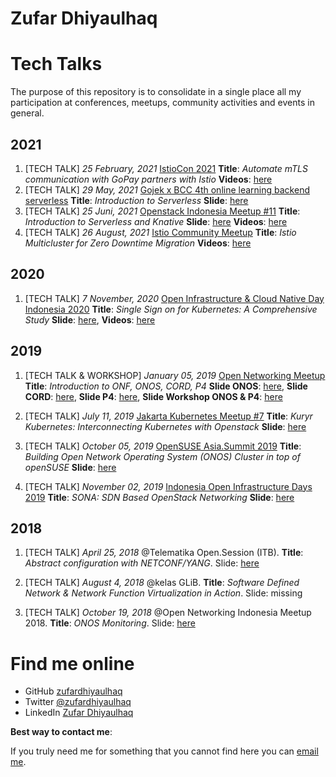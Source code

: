 # Zufar Dhiyaulhaq

Tech Talks
===

The purpose of this repository is to consolidate in a single place all my participation at conferences, meetups, community activities and events in general.

## 2021
1. [TECH TALK] *25 February, 2021* [IstioCon 2021](https://events.istio.io/istiocon-2021/sessions/automate-mtls-communication-with-gopay-partners-with-istio/) **Title**: *Automate mTLS communication with GoPay partners with Istio* **Videos**: [here](https://www.youtube.com/watch?v=pIZZTGkQgWc)
2. [TECH TALK] *29 May, 2021* [Gojek x BCC 4th online learning backend serverless](https://www.instagram.com/p/CPXjuFtpxKO/?utm_source=ig_web_copy_link) **Title**: *Introduction to Serverless* **Slide**: [here](https://docs.google.com/presentation/d/1_fwEOu3bNVli1h1lo8zVKCP_KnqekuYAo492feu8wOE/edit?usp=sharing)
3. [TECH TALK] *25 Juni, 2021* [Openstack Indonesia Meetup #11](https://www.openstack.id/2021/06/15/meetup11/) **Title**: *Introduction to Serverless and Knative* **Slide**: [here](https://docs.google.com/presentation/d/1_fwEOu3bNVli1h1lo8zVKCP_KnqekuYAo492feu8wOE/edit?usp=sharing) **Videos**: [here](https://www.youtube.com/watch?v=7g2-Exbx-o8&t=1s)
4. [TECH TALK] *26 August, 2021* [Istio Community Meetup](https://docs.google.com/document/d/14ZCWMfEV9MPDYrjhKYMErVXHTZrSwJNMm1ztKo8efPw/edit#) **Title**: *Istio Multicluster for Zero Downtime Migration*  **Videos**: [here](https://www.youtube.com/watch?v=2cWKcSD4zgg)

## 2020
1. [TECH TALK] *7 November, 2020* [Open Infrastructure & Cloud Native Day Indonesia 2020](https://www.openstack.id/2020/10/08/open-infrastructure-cloud-native-day-indonesia-2020/) **Title**: *Single Sign on for Kubernetes: A Comprehensive Study* **Slide**: [here](https://www.openstack.id/wp-content/uploads/2020/11/Zufar-Dhiyaulhaq-%E2%80%93-Single-Sign-on-for-Kubernetes-A-Comprehensive-Study-EN.pdf), **Videos**: [here](https://www.youtube.com/watch?v=cJc7LhdSnd0)


## 2019
1. [TECH TALK & WORKSHOP] *January 05, 2019* [Open Networking Meetup](https://ambassadors.opennetworking.org/event/open-networking-meetup/) **Title**: *Introduction to ONF, ONOS, CORD, P4* **Slide ONOS**: [here](https://drive.google.com/open?id=1PFMd3D2hEfGCyiPpMSW6FSbn-cNtibzF), **Slide CORD**: [here](https://drive.google.com/open?id=1ULz8iZxRE_mByFt6lVDBcEtfNsJLGRkJ), **Slide P4**: [here](https://drive.google.com/open?id=1mCnk28gvXZH-dV8zvd6cmZRdImBexb-2), **Slide Workshop ONOS & P4**: [here](https://drive.google.com/open?id=11uv7AW8LS00qxBQkrlRTFiFvw5O4Scqg)

2. [TECH TALK] *July 11, 2019* [Jakarta Kubernetes Meetup #7](https://www.meetup.com/jakarta-kubernetes/events/262832040/) **Title**: *Kuryr Kubernetes: Interconnecting Kubernetes with Openstack* **Slide**: [here](https://docs.google.com/presentation/d/10KbPoYup4oKp-gCsXxMGJ7fNNfvWwXfYWHfTiBDZOHs/edit#slide=id.g5d2159c8d6_2_75)

3. [TECH TALK] *October 05, 2019* [OpenSUSE Asia.Summit 2019](https://events.opensuse.org/conferences/summitasia19/) **Title**: *Building Open Network Operating System (ONOS) Cluster in top of openSUSE* **Slide**: [here](https://events.opensuse.org/conferences/summitasia19/program/proposals/2618#2)

4. [TECH TALK] *November 02, 2019* [Indonesia Open Infrastructure Days 2019](https://www.openstack.id/2019/09/17/indonesia-open-infrastructure-day-2019/) **Title**: *SONA: SDN Based OpenStack Networking* **Slide**: [here](https://www.slideshare.net/ZufarDhiyaulhaq/sona-sdn-based-openstack-networking)


## 2018
1. [TECH TALK] *April 25, 2018* @Telematika Open.Session (ITB). **Title**: *Abstract configuration with NETCONF/YANG*. Slide: [here](https://www.slideshare.net/TelematikaOpenSessio/netconf-yang-94972635?qid=b90287f8-520f-445d-97f7-fe7729b4aefc&v=&b=&from_search=1)

2. [TECH TALK] *August 4, 2018* @kelas GLiB. **Title**: *Software Defined Network & Network Function Virtualization in Action*. Slide: missing

3. [TECH TALK] *October 19, 2018* @Open Networking Indonesia Meetup 2018. **Title**: *ONOS Monitoring*. Slide: [here](https://github.com/zufardhiyaulhaq/onos-prometheus-exporter/blob/master/onos-prometheus-exporter.pdf)


Find me online
===

 - GitHub [zufardhiyaulhaq](https://github.com/zufardhiyaulhaq) 
 - Twitter [@zufardhiyaulhaq](https://twitter.com/zufardhiyaulhaq) 
 - LinkedIn [Zufar Dhiyaulhaq](https://www.linkedin.com/in/zufardhiyaulhaq/) 
 
**Best way to contact me**: 

If you truly need me for something that you cannot find here you can [email me](mailto:zufardhiyaulhaq@gmail.com).
